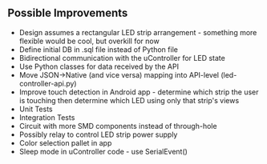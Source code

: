 ## Possible Improvements
- Design assumes a rectangular LED strip arrangement - something more flexible would be cool, but overkill for now
- Define initial DB in .sql file instead of Python file
- Bidirectional communication with the uController for LED state
- Use Python classes for data received by the API
- Move JSON->Native (and vice versa) mapping into API-level (led-controller-api.py)
- Improve touch detection in Android app - determine which strip the user is touching then determine which LED using only that strip's views
- Unit Tests
- Integration Tests
- Circuit with more SMD components instead of through-hole
- Possibly relay to control LED strip power supply
- Color selection pallet in app
- Sleep mode in uController code - use SerialEvent()
